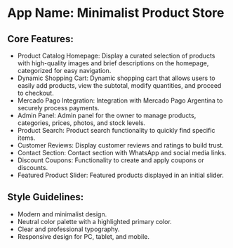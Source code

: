 # **App Name**: Minimalist Product Store

## Core Features:

- Product Catalog Homepage: Display a curated selection of products with high-quality images and brief descriptions on the homepage, categorized for easy navigation.
- Dynamic Shopping Cart: Dynamic shopping cart that allows users to easily add products, view the subtotal, modify quantities, and proceed to checkout.
- Mercado Pago Integration: Integration with Mercado Pago Argentina to securely process payments.
- Admin Panel: Admin panel for the owner to manage products, categories, prices, photos, and stock levels.
- Product Search: Product search functionality to quickly find specific items.
- Customer Reviews: Display customer reviews and ratings to build trust.
- Contact Section: Contact section with WhatsApp and social media links.
- Discount Coupons: Functionality to create and apply coupons or discounts.
- Featured Product Slider: Featured products displayed in an initial slider.

## Style Guidelines:

- Modern and minimalist design.
- Neutral color palette with a highlighted primary color.
- Clear and professional typography.
- Responsive design for PC, tablet, and mobile.